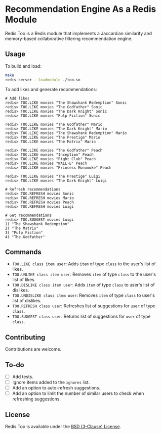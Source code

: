 # Recommendation Engine As a Redis Module

Redis Too is a Redis module that implements a Jaccardian similarity and memory-based collaborative filtering recommendation engine.

## Usage

To build and load:

``` sh
make
redis-server --loadmodule ./too.so
```

To add likes and generate recommendations:

```
# Add likes
redis> TOO.LIKE movies "The Shawshank Redemption" Sonic
redis> TOO.LIKE movies "The Godfather" Sonic
redis> TOO.LIKE movies "The Dark Knight" Sonic
redis> TOO.LIKE movies "Pulp Fiction" Sonic

redis> TOO.LIKE movies "The Godfather" Mario
redis> TOO.LIKE movies "The Dark Knight" Mario
redis> TOO.LIKE movies "The Shawshank Redemption" Mario
redis> TOO.LIKE movies "The Prestige" Mario
redis> TOO.LIKE movies "The Matrix" Mario

redis> TOO.LIKE movies "The Godfather" Peach
redis> TOO.LIKE movies "Inception" Peach
redis> TOO.LIKE movies "Fight Club" Peach
redis> TOO.LIKE movies "WALL·E" Peach
redis> TOO.LIKE movies "Princess Mononoke" Peach

redis> TOO.LIKE movies "The Prestige" Luigi
redis> TOO.LIKE movies "The Dark Knight" Luigi

# Refresh recommendations
redis> TOO.REFRESH movies Sonic
redis> TOO.REFRESH movies Mario
redis> TOO.REFRESH movies Peach
redis> TOO.REFRESH movies Luigi

# Get recommendations
redis> TOO.SUGGEST movies Luigi
1) "The Shawshank Redemption"
2) "The Matrix"
3) "Pulp Fiction"
4) "The Godfather"
```

## Commands

- `TOO.LIKE class item user`: Adds `item` of type `class` to the user's list of likes.
- `TOO.UNLIKE class item user`: Removes `item` of type `class` to the user's list of likes.
- `TOO.DISLIKE class item user`: Adds `item` of type `class` to user's list of dislikes.
- `TOO.UNDISLIKE class item user`: Removes `item` of type `class` to user's list of dislikes.
- `TOO.REFRESH class user`: Refreshes list of suggestions for `user` of type `class`.
- `TOO.SUGGEST class user`: Returns list of suggestions for `user` of type `class`.

## Contributing

Contributions are welcome.

## To-do

- [ ] Add tests.
- [ ] Ignore items added to the `ignores` list.
- [ ] Add an option to auto-refresh suggestions.
- [ ] Add an option to limit the number of similar users to check when refreshing suggestions.

## License

Redis Too is available under the [BSD (3-Clause) License](LICENSE).
